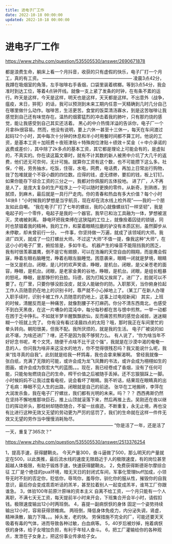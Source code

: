 ```yaml
---
title: 进电子厂工作
date: 2022-10-18 00:00:00
updated: 2022-10-18 00:00:00
---
```


# 进电子厂工作

https://www.zhihu.com/question/535505530/answer/2690671878

都是浪费生命，躺床上看一个月抖音，收获的只有虚假的快乐，电子厂打一个月工，真的有工资。
————————————————————
凌晨3点42分，我蹲在吸烟室的角落，左手咖啡右手香烟，口袋里装着槟榔。等到3点54分，我会准时到达工位，等着4点钟开线。就像一支上紧了发条的时钟，在有条不紊的运行。昨天是这样，今天是这样，明天也是这样，天天都是这样。不出意外（战争，瘟疫，末日，猝死）的话，我可以预测到未来工期内任意一天精确到几时几分自己在哪里做什么动作。咖啡苦，生活更苦。食堂的饭菜清汤寡水，到是这苦咖啡让我感觉到自己还有味觉存在。温热的烟雾猛烈的冲击着我的肺叶，只有那灼烧的感觉，能让我感受到自己其实还活着。
黑心的中介热情洋溢的告诉你，电子厂一个月拿8k很容易。然而，他没有说明，要上六休一甚至十三休一，每天在车间渡过起码12个小时，其中每次十分钟的休息和半小时用餐时间都不算工时。他说的工资，是基本工资＋加班费＋夜班津贴＋特殊岗位津贴＋绩效＋奖金（＋中介承诺的返费或差价），其中除了2k多点的基本工资，其它都是理论上可能会有的，是虚拟的，不真实的。你在读这篇文章时，就有不计其数的新人被黑中介坑了大几千的返费，他们还无可奈何，无计可施。就算你工资有这个数，也不可能攒下这么多。社保，个税，劳务抽水，吃饭，住宿，水电，网费，电话费，再加上日常出行购物，拢了包堆就是个不容小觑的四位数。应得的钱，虚无缥缈，要扣的钱，板上钉钉。如果你能存下综合工资的三分之一，我都对你佩服的五体投地。
进了厂，人不再是人了，是庞大复杂的生产程序上一个可以随时更换的零件。从新奇，到熟练，到腻烦，到麻木，最后就是一具行尸走肉。你的青春和热血有多大价值？每个小时14块8！“小时候我的梦想是当宇航员，现在却在流水线上检外观”——我的一个朋友如此自嘲。
“我在电子厂打了七年的螺丝，我的心就像螺丝钉一样坚韧”，我是电起子的一个零件，电起子是我的一个器官。我早已和治工具融为一体，梦想被泯灭，灵魂被剥离。
静电环把我束缚在这狭隘的工位上，就像拴着囚徒的锁链，同时也禁锢着我的精神。我的工作，和蒙着眼睛拉磨的驴没有本质区别，虽然脚步从未停歇，却未曾前行一分。
一件事，你坚持做一万遍，就成了该领域的大师。我进厂四天，就成了一位打螺丝大师。不过这“大师”不值一提，像我这种“大师”，在这小小的电子厂里，俯拾皆是，多如牛毛。
机器产生的噪音不能阻挡我的困乏，我有时很羡慕雄鹰，倒不是它有翅膀，可以在浩瀚的天空自由的翱翔，而是鹰会假寐，睁着左眼右脑睡觉，睁着右眼左脑睡觉。困意袭来，眼睛一闭就是梦境，眼睛一张又是机台。闭眼，是儿时的欢声笑语，睁眼，是机台。闭眼，是父亲苍老的面容，睁眼，是机台。闭眼，是老家金黄的谷地，睁眼，是机台。闭眼，是组长粗暴的怒吼，睁眼，是那狰狞的丑脸。玛德，因为打盹又挨屌了。进厂了，脸就可以不要了。在厂里，只要你够没脸没皮，就没人能破你的防。入职那天，当你俯身捡起工作人员随意扔在地上的识别卡时，尊严就不小心掉地上了。（某工厂在新人办理入职手续时，识别卡被工作人员随意的扔地上，这事上过电视新闻）
其实，上班的时候，清醒反而是一种痛苦，就像割腰子不打麻药。你分不清东西南北，也感受不到白天黑夜，在这一片嘈杂的混沌中，每分每秒都在苦与恨中煎熬，一举一动都在困于乏中挣扎。不如就半梦半醒飘飘欲仙，反而痛苦煎熬的感觉会减弱，迷迷糊糊一个班就上完了。
你有没有看过凌晨四点的太阳？哦，那时我正在车间里忙的晕头转向。朝阳很美，但我不配。我所厌烦的，就是我的生活。
电子厂被说的如此不堪，为啥还进厂？嗐，还不是因为我不够努力么。
有人说了，“你为啥当年不好好念书呢，考个文凭，随便干点啥不比干这个强”，我就是在沙漠中渴的奄奄一息的人，你问我为啥非来这没水的地方，你不觉得很残忍吗？我又能说什么呢，我来“找寻真的自我”。此刻就是给我一杯鸩毒，我也会拿来解渴啊。
曾经我就像一张白纸，充满了无限的可能，或许会成为龙飞凤舞的书法，或许会成为栩栩如生的图画，或许会成为恢宏大气的蓝图。。。现在，我已经卷成了香烟，没有了任何可能，只能匆匆燃烧自己的生命，榨干价值之后被随手丢掉。还不忘狠狠踩上一脚。
小时候妈妈不让我过度看电视，说会看坏了眼睛。我不听话，结果现在眼睛真的出了毛病：睁眼不见人生的出路，闭眼就是自己的前途。
张华在工地搬砖，李萍在大润发杀鱼，我在电子厂拧螺丝，我们都有光明的未来。吗？？？
西西弗斯仍然在坚持不懈地推那块巨石，推上山顶就滚落下来，然后再推上去。吴刚还在夜以继日的挥动斧头，那桂树却随砍随合，不留一丝痕迹。不断重复，永无止境，再也没有比进行这种无效又无望的劳动更为严厉的惩罚了，我们的生命就在这样一件件无效又无望的劳作当中慢慢消耗殆尽。
————————————————————————
“你是活了一年，还是活了一天，重复了365次？”

https://www.zhihu.com/question/535505530/answer/2513376254

1，提高手速，获得腱鞘炎。
今天产量300，奋斗逼做了500，那么明天的产量就定在500，以此类推，最后流水线的速度无限趋近于人的极限速度，有的岗位甚至超越人体极限，有助于锻炼手速，快速获得腱鞘炎。
2，免费获得斯德哥尔摩综合征
工厂是个绝佳的pua环境，暗无天日的封闭式车间，军事化管理buff加成，小领导无时不刻的否定你，贬低你，辱骂你，羞辱你，驯化你的服从性，摧毁你的自我意识，最后你会变成乖乖听话的羔羊，甚至拉着别人一起变成羔羊，谁骂工厂你跟谁急。
3，体验100年前原汁原味的资本主义
自离不给工资，一个月只能有一个人离职，不满七天无工资，每天提前半小时来开会，下班集合开会半小时，请假扣钱。极限速度输出12小时两班倒。
4，喜提一副病恹恹的身体
固定一个姿势持续输出12小时，容易获得颈椎病。
两班倒，降低身体免疫力，内分泌失调，肾虚，精神涣散，脑力下降。。。掉头发，老的快。
劳保措施不完全的厂，可能还要天天吸着有毒的气体，进而导致各种过敏，白血病等。
5，40岁后被炒掉，拖着病恹恹的身体，给子女增加负担，有利于年轻人奋斗。
6，把工厂灌输给你的各种观点，发泄在子女身上，把这份事业传承给子女。
